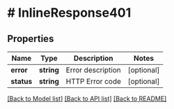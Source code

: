 # # InlineResponse401

## Properties

Name | Type | Description | Notes
------------ | ------------- | ------------- | -------------
**error** | **string** | Error description | [optional] 
**status** | **string** | HTTP Error code | [optional] 

[[Back to Model list]](../../README.md#documentation-for-models) [[Back to API list]](../../README.md#documentation-for-api-endpoints) [[Back to README]](../../README.md)


